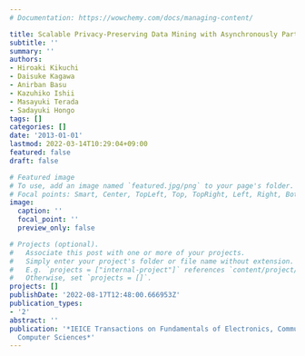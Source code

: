 ```yaml
---
# Documentation: https://wowchemy.com/docs/managing-content/

title: Scalable Privacy-Preserving Data Mining with Asynchronously Partitioned Datasets
subtitle: ''
summary: ''
authors:
- Hiroaki Kikuchi
- Daisuke Kagawa
- Anirban Basu
- Kazuhiko Ishii
- Masayuki Terada
- Sadayuki Hongo
tags: []
categories: []
date: '2013-01-01'
lastmod: 2022-03-14T10:29:04+09:00
featured: false
draft: false

# Featured image
# To use, add an image named `featured.jpg/png` to your page's folder.
# Focal points: Smart, Center, TopLeft, Top, TopRight, Left, Right, BottomLeft, Bottom, BottomRight.
image:
  caption: ''
  focal_point: ''
  preview_only: false

# Projects (optional).
#   Associate this post with one or more of your projects.
#   Simply enter your project's folder or file name without extension.
#   E.g. `projects = ["internal-project"]` references `content/project/deep-learning/index.md`.
#   Otherwise, set `projects = []`.
projects: []
publishDate: '2022-08-17T12:48:00.666953Z'
publication_types:
- '2'
abstract: ''
publication: '*IEICE Transactions on Fundamentals of Electronics, Communications and
  Computer Sciences*'
---
```

